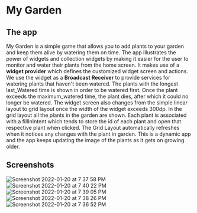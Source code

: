# My Garden

## The app
My Garden is a simple game that allows you to add plants to your garden and keep them alive by watering them on time.
The app illustrates the power of widgets and collection widgets by making it easier for the user to monitor and water their plants from the home screen.
It makes use of a <b>widget provider</b> which defines the customized widget screen and actions. We use the widget as a <b>Broadcast Receiver</b> to provide services for watering plants that haven't been watered. The plants with the longest last_Watered time is shown in order to be watered first. Once the plant exceeds the maximum_watered time, the plant dies, after which it could no longer be watered. The widget screen also changes from the simple linear layout to grid layout once the width of the widget exceeds 300dp. In the grid layout all the plants in the garden are shown. Each plant is associated with a fillInIntent which tends to store the id of each plant and open that respective plant when clicked. The Grid Layout automatically refreshes when it notices any changes with the plant in garden. This is a dynamic app and the app keeps updating the image of the plants as it gets on growing older.

## Screenshots


![Screenshot 2022-01-20 at 7 37 58 PM](https://user-images.githubusercontent.com/56356721/150354666-0cc519e8-6b82-448d-a4b7-9779ecacea31.png)
![Screenshot 2022-01-20 at 7 40 22 PM](https://user-images.githubusercontent.com/56356721/150354712-1c3afee2-a687-4110-b3e9-8b7f77c7055f.png)
![Screenshot 2022-01-20 at 7 39 05 PM](https://user-images.githubusercontent.com/56356721/150354724-9fb7aefa-93cb-459e-832e-52dc216103b0.png)
![Screenshot 2022-01-20 at 7 38 26 PM](https://user-images.githubusercontent.com/56356721/150354746-3d4f79ee-0a98-47c6-ba4b-58b9ded4ce57.png)
![Screenshot 2022-01-20 at 7 36 52 PM](https://user-images.githubusercontent.com/56356721/150354762-9360df23-3706-4cc8-8ef1-672127675655.png)
